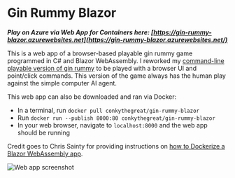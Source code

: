 # Gin Rummy Blazor

***Play on Azure via Web App for Containers here: [https://gin-rummy-blazor.azurewebsites.net](https://gin-rummy-blazor.azurewebsites.net/)***

This is a web app of a browser-based playable gin rummy game programmed in C# and Blazor WebAssembly. I reworked my [command-line playable version of gin rummy](https://github.com/ConkyTheGreat/Gin-Rummy-CLI) to be played with a browser UI and point/click commands. This version of the game always has the human play against the simple computer AI agent.

This web app can also be downloaded and ran via Docker:
- In a terminal, run `docker pull conkythegreat/gin-rummy-blazor`
- Run `docker run --publish 8000:80 conkythegreat/gin-rummy-blazor`
- In your web browser, navigate to `localhost:8000` and the web app should be running

Credit goes to Chris Sainty for providing instructions on [how to Dockerize a Blazor WebAssembly app](https://chrissainty.com/containerising-blazor-applications-with-docker-containerising-a-blazor-webassembly-app/).

![Web app screenshot](Image1.PNG)
